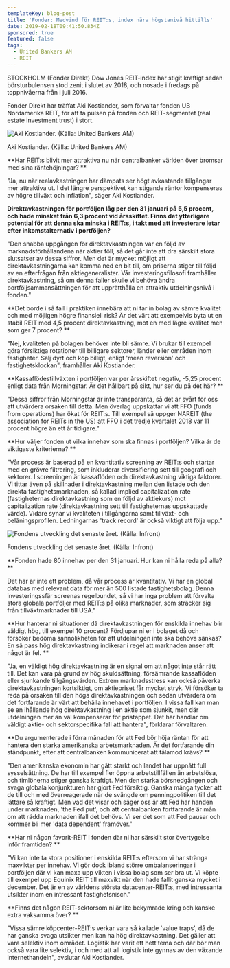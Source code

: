 ```yaml
---
templateKey: blog-post
title: 'Fonder: Medvind för REIT:s, index nära högstanivå hittills'
date: 2019-02-18T09:41:50.834Z
sponsored: true
featured: false
tags:
  - United Bankers AM
  - REIT
---
```

STOCKHOLM (Fonder Direkt) Dow Jones REIT-index har stigit kraftigt sedan börsturbulensen stod zenit i slutet av 2018, och nosade i fredags på toppnivåerna från i juli 2016.

Fonder Direkt har träffat Aki Kostiander, som förvaltar fonden UB Nordamerika REIT, för att ta pulsen på fonden och REIT-segmentet (real estate investment trust) i stort.

![Aki Kostiander. (Källa: United Bankers AM)](/img/aki-kostiander.png)

<span class="image-caption">Aki Kostiander. (Källa: United Bankers AM)</span>

**Har REIT:s blivit mer attraktiva nu när centralbanker världen över bromsar med sina räntehöjningar?**



"Ja, nu när realavkastningen har dämpats ser högt avkastande tillgångar mer attraktiva ut. I det längre perspektivet kan stigande räntor kompenseras av högre tillväxt och inflation", säger Aki Kostiander.



**Direktavkastningen för portföljen låg per den 31 januari på 5,5 procent, och hade minskat från 6,3 procent vid årsskiftet. Finns det ytterligare potential för att denna ska minska i REIT:s, i takt med att investerare letar efter inkomstalternativ i portföljen?**



"Den snabba uppgången för direktavkastningen var en följd av marknadsförhållandena när aktier föll, så det går inte att dra särskilt stora slutsatser av dessa siffror. Men det är mycket möjligt att direktavkastningarna kan komma ned en bit till, om priserna stiger till följd av en efterfrågan från aktiegeneralister. Vår investeringsfilosofi framhåller direktavkastning, så om denna faller skulle vi behöva ändra portföljsammansättningen för att upprätthålla en attraktiv utdelningsnivå i fonden."



**Det borde i så fall i praktiken innebära att ni tar in bolag av sämre kvalitet och med möjligen högre finansiell risk? Är det värt att exempelvis byta ut en stabil REIT med 4,5 procent direktavkastning, mot en med lägre kvalitet men som ger 7 procent?**



"Nej, kvaliteten på bolagen behöver inte bli sämre. Vi brukar till exempel göra försiktiga rotationer till billigare sektorer, länder eller områden inom fastigheter. Sälj dyrt och köp billigt, enligt 'mean reversion' och fastighetsklockan", framhåller Aki Kostiander.



**Kassaflödestillväxten i portföljen var per årsskiftet negativ, -5,25 procent enligt data från Morningstar. Är det hållbart på sikt, hur ser du på det här?**



"Dessa siffror från Morningstar är inte transparanta, så det är svårt för oss att utvärdera orsaken till detta. Men överlag uppskattar vi att FFO (funds from operations) har ökat för REIT:s. Till exempel så uppger NAREIT (the association for REITs in the US) att FFO i det tredje kvartalet 2018 var 11 procent högre än ett år tidigare."



**Hur väljer fonden ut vilka innehav som ska finnas i portföljen? Vilka är de viktigaste kriterierna?**



"Vår process är baserad på en kvantitativ screening av REIT:s och startar med en grövre filtrering, som inkluderar diversifiering sett till geografi och sektorer. I screeningen är kassaflöden och direktavkastning viktiga faktorer. Vi tittar även på skillnader i direktavkastning mellan den listade och den direkta fastighetsmarknaden, så kallad implied capitalization rate (fastigheternas direktavkastning som en följd av aktiekurs) mot capitalization rate (direktavkastning sett till fastigheternas uppskattade värde). Vidare synar vi kvaliteten i tillgångarna samt tillväxt- och belåningsprofilen. Ledningarnas 'track record' är också viktigt att följa upp."

![Fondens utveckling det senaste året. (Källa: Infront)](/img/ub18feb.png)

<span class="image-caption">Fondens utveckling det senaste året. (Källa: Infront)</span>

**Fonden hade 80 innehav per den 31 januari. Hur kan ni hålla reda på alla?**



Det här är inte ett problem, då vår process är kvantitativ. Vi har en global databas med relevant data för mer än 500 listade fastighetsbolag. Denna investeringssfär screenas regelbundet, så vi har inga problem att förvalta stora globala portföljer med REIT:s på olika marknader, som sträcker sig från tillväxtmarknader till USA."



**Hur hanterar ni situationer då direktavkastningen för enskilda innehav blir väldigt hög, till exempel 10 procent? Fördjupar ni er i bolaget då och försöker bedöma sannolikheten för att utdelningen inte ska behöva sänkas? En så pass hög direktavkastning indikerar i regel att marknaden anser att något är fel.**



"Ja, en väldigt hög direktavkastning är en signal om att något inte står rätt till. Det kan vara på grund av hög skuldsättning, försämrande kassaflöden eller sjunkande tillgångsvärden. Extrem marknadsstress kan också påverka direktavkastningen kortsiktigt, om aktiepriset får mycket stryk. Vi försöker ta reda på orsaken till den höga direktavkastningen och sedan utvärdera om det fortfarande är värt att behålla innehavet i portföljen. I vissa fall kan man se en ihållande hög direktavkastning i en aktie som sjunkit, men där utdelningen mer än väl kompenserar för pristappet. Det här handlar om väldigt aktie- och sektorspecifika fall att hantera", förklarar förvaltaren.



**Du argumenterade i förra månaden för att Fed bör höja räntan för att hantera den starka amerikanska arbetsmarknaden. Är det fortfarande din ståndpunkt, efter att centralbanken kommunicerat att tålamod krävs?**



"Den amerikanska ekonomin har gått starkt och landet har uppnått full sysselsättning. De har till exempel fler öppna arbetstillfällen än arbetslösa, och timlönerna stiger ganska kraftigt. Men den starka börsnedgången och svaga globala konjunkturen har gjort Fed försiktig. Ganska många tycker att de till och med överreagerade när de svängde om penningpolitiken till det lättare så kraftigt. Men vad det visar och säger oss är att Fed har handen under marknaden, 'the Fed put', och att centralbanken fortfarande är mån om att rädda marknaden ifall det behövs. Vi ser det som att Fed pausar och kommer bli mer 'data dependent' framöver."



**Har ni någon favorit-REIT i fonden där ni har särskilt stor övertygelse inför framtiden?**



"Vi kan inte ta stora positioner i enskilda REIT:s eftersom vi har stränga maxvikter per innehav. Vi gör dock ibland större ombalanseringar i portföljen där vi kan maxa upp vikten i vissa bolag som ser bra ut. Vi köpte till exempel upp Equinix REIT till maxvikt när den hade fallit ganska mycket i december. Det är en av världens största datacenter-REIT:s, med intressanta utsikter inom en intressant fastighetsnisch."



**Finns det någon REIT-sektorsom ni är lite bekymrade kring och kanske extra vaksamma över?**



"Vissa sämre köpcenter-REIT:s verkar vara så kallade 'value traps', då de har ganska svaga utsikter men kan ha hög direktavkastning. Det gäller att vara selektiv inom området. Logistik har varit ett hett tema och där bör man också vara lite selektiv, i och med att all logistik inte gynnas av den växande internethandeln", avslutar Aki Kostiander.
